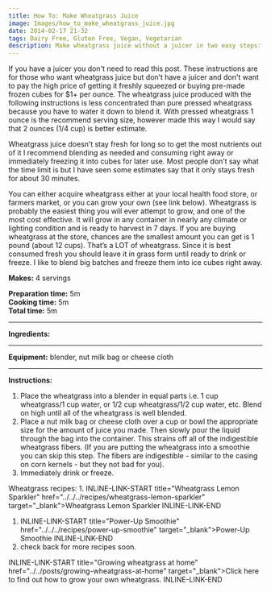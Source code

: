 ```yaml
---
title: How To: Make Wheatgrass Juice
image: Images/how_to_make_wheatgrass_juice.jpg
date: 2014-02-17 21-32
tags: Dairy Free, Gluten Free, Vegan, Vegetarian
description: Make wheatgrass juice without a juicer in two easy steps: blend and strain.
---
```

If you have a juicer you don't need to read this post. These instructions are for those who want wheatgrass juice but don’t have a juicer and don't want to pay the high price of getting it freshly squeezed or buying pre-made frozen cubes for $1+ per ounce. The wheatgrass juice produced with the following instructions is less concentrated than pure pressed wheatgrass because you have to water it down to blend it. With pressed wheatgrass 1 ounce is the recommend serving size, however made this way I would say that 2 ounces (1/4 cup) is better estimate.

Wheatgrass juice doesn’t stay fresh for long so to get the most nutrients out of it I recommend blending as needed and consuming right away or immediately freezing it into cubes for later use. Most people don’t say what the time limit is but I have seen some estimates say that it only stays fresh for about 30 minutes.

You can either acquire wheatgrass either at your local health food store, or farmers market, or you can grow your own (see link below). Wheatgrass is probably the easiest thing you will ever attempt to grow, and one of the most cost effective. It will grow in any container in nearly any climate or lighting condition and is ready to harvest in 7 days. If you are buying wheatgrass at the store, chances are the smallest amount you can get is 1 pound (about 12 cups). That’s a LOT of wheatgrass. Since it is best consumed fresh you should leave it in grass form until ready to drink or freeze. I like to blend big batches and freeze them into ice cubes right away.


**Makes:** 4 servings

**Preparation time:** 5m  
**Cooking time:** 5m  
**Total time:** 5m

---

**Ingredients:**



---

**Equipment:** blender, nut milk bag or cheese cloth

---

**Instructions:**

1. Place the wheatgrass into a blender in equal parts i.e. 1 cup wheatgrass/1 cup water, or 1/2 cup wheatgrass/1/2 cup water, etc. Blend on high until all of the wheatgrass is well blended.
1. Place a nut milk bag or cheese cloth over a cup or bowl the appropriate size for the amount of juice you made. Then slowly pour the liquid through the bag into the container. This strains off all of the indigestible wheatgrass fibers. (If you are putting the wheatgrass into a smoothie you can skip this step. The fibers are indigestible - similar to the casing on corn kernels - but they not bad for you).
1. Immediately drink or freeze. 


Wheatgrass recipes: 1. INLINE-LINK-START title="Wheatgrass Lemon Sparkler" href="../../../recipes/wheatgrass-lemon-sparkler" target="_blank">Wheatgrass Lemon Sparkler INLINE-LINK-END
1. INLINE-LINK-START title="Power-Up Smoothie" href="../../../recipes/power-up-smoothie" target="_blank">Power-Up Smoothie INLINE-LINK-END
1. check back for more recipes soon.


INLINE-LINK-START title="Growing wheatgrass at home" href="../../posts/growing-wheatgrass-at-home" target="_blank">Click here to find out how to grow your own wheatgrass. INLINE-LINK-END
